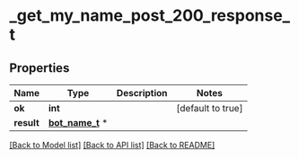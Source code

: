 # _get_my_name_post_200_response_t

## Properties
Name | Type | Description | Notes
------------ | ------------- | ------------- | -------------
**ok** | **int** |  | [default to true]
**result** | [**bot_name_t**](bot_name.md) \* |  | 

[[Back to Model list]](../README.md#documentation-for-models) [[Back to API list]](../README.md#documentation-for-api-endpoints) [[Back to README]](../README.md)


